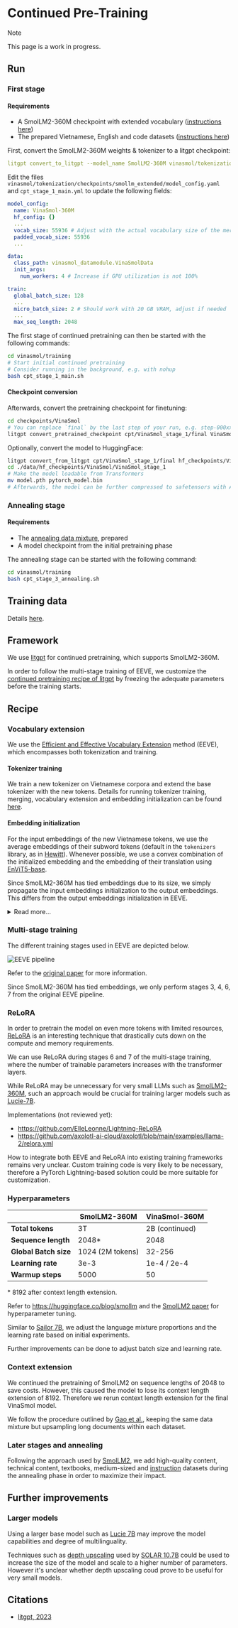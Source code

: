 # Continued Pre-Training

> [!NOTE]
>  This page is a work in progress.

## Run

### First stage

#### Requirements

- A SmolLM2-360M checkpoint with extended vocabulary ([instructions here](../tokenization/README.md#extend-smollms-vocabulary-with-vietnamese))
- The prepared Vietnamese, English and code datasets ([instructions here](./dataset/README.md#prepare-data-for-training))


First, convert the SmolLM2-360M weights & tokenizer to a litgpt checkpoint:

```yml
litgpt convert_to_litgpt --model_name SmolLM2-360M vinasmol/tokenization/checkpoints/smollm_extended
```

Edit the files `vinasmol/tokenization/checkpoints/smollm_extended/model_config.yaml` and `cpt_stage_1_main.yml` to update the following fields:

```yml
model_config:
  name: VinaSmol-360M
  hf_config: {}
  ...
  vocab_size: 55936 # Adjust with the actual vocabulary size of the merged tokenizer
  padded_vocab_size: 55936
  ...

data:
  class_path: vinasmol_datamodule.VinaSmolData
  init_args:
    num_workers: 4 # Increase if GPU utilization is not 100%

train:
  global_batch_size: 128
  ...
  micro_batch_size: 2 # Should work with 20 GB VRAM, adjust if needed
  ...
  max_seq_length: 2048
```

The first stage of continued pretraining can then be started with the following commands:

```bash
cd vinasmol/training
# Start initial continued pretraining
# Consider running in the background, e.g. with nohup
bash cpt_stage_1_main.sh
```

#### Checkpoint conversion

Afterwards, convert the pretraining checkpoint for finetuning:

```bash
cd checkpoints/VinaSmol
# You can replace `final` by the last step of your run, e.g. step-000xxxxx
litgpt convert_pretrained_checkpoint cpt/VinaSmol_stage_1/final VinaSmol_stage_1
```

Optionally, convert the model to HuggingFace:

```bash
litgpt convert_from_litgpt cpt/VinaSmol_stage_1/final hf_checkpoints/VinaSmol/Vinasmol_stage_1
cd ./data/hf_checkpoints/VinaSmol/VinaSmol_stage_1
# Make the model loadable from Transformers
mv model.pth pytorch_model.bin
# Afterwards, the model can be further compressed to safetensors with AutoModelForCausalLM.save_pretrained()
```

### Annealing stage

#### Requirements

- The [annealing data mixture](./dataset/README.md#annealing-datasets), prepared
- A model checkpoint from the initial pretraining phase

The annealing stage can be started with the following command:

```bash
cd vinasmol/training
bash cpt_stage_3_annealing.sh
```

## Training data

Details [here](./dataset/README.md).

## Framework

We use [litgpt](https://github.com/Lightning-AI/litgpt) for continued pretraining, which supports SmolLM2-360M.

In order to follow the multi-stage training of EEVE, we customize the [continued pretraining recipe of litgpt](https://github.com/Lightning-AI/litgpt/blob/main/tutorials/pretrain.md#continued-pretraining-on-custom-data) by freezing the adequate parameters before the training starts.

## Recipe

### Vocabulary extension

We use the [Efficient and Effective Vocabulary Extension](https://arxiv.org/abs/2402.14714v1) method (EEVE), which encompasses both tokenization and training.

#### Tokenizer training

We train a new tokenizer on Vietnamese corpora and extend the base tokenizer with the new tokens. Details for running tokenizer training, merging, vocabulary extension and embedding initialization can be found [here](../tokenization/README.md).

#### Embedding initialization

For the input embeddings of the new Vietnamese tokens, we use the average embeddings of their subword tokens (default in the `tokenizers` library, as in [Hewitt](https://nlp.stanford.edu/~johnhew/vocab-expansion.html)). Whenever possible, we use a convex combination of the initialized embedding and the embedding of their translation using [EnViT5-base](https://huggingface.co/VietAI/envit5-translation).

Since SmolLM2-360M has tied embeddings due to its size, we simply propagate the input embeddings initialization to the output embeddings. This differs from the output embeddings initialization in EEVE.

<details>
<summary>Read more...</summary>
For the output embeddings of the new tokens, Kim et al. suggest to initialize them with the embeddings of the first subword token. This harmonization approach works if the base model has not its embeddings tied and has already some Vietnamese completion capabilities. Furthermore, it would be harmful for an English/Vietnamese model since most of the Vietnamese tokens start with a Latin consonant, which is already in the English alphabet. Single-consonant token embeddings already have a value in SmolLM2 and most of their information is useful for English completion, not Vietnamese completion.
</details>

### Multi-stage training

The different training stages used in EEVE are depicted below.

![EEVE pipeline](https://huggingface.co/yanolja/EEVE-Korean-10.8B-v1.0/resolve/main/EEVE_figure.png)

Refer to the [original paper](https://arxiv.org/abs/2402.14714v1) for more information.

Since SmolLM2-360M has tied embeddings, we only perform stages 3, 4, 6, 7 from the original EEVE pipeline.

### ReLoRA

In order to pretrain the model on even more tokens with limited resources, [ReLoRA](https://arxiv.org/abs/2307.05695) is an interesting technique that drastically cuts down on the compute and memory requirements.

We can use ReLoRA during stages 6 and 7 of the multi-stage training, where the number of trainable parameters increases with the transformer layers.

While ReLoRA may be unnecessary for very small LLMs such as [SmolLM2-360M](https://huggingface.co/HuggingFaceTB/SmolLM2-360M-Instruct), such an approach would be crucial for training larger models such as [Lucie-7B](https://huggingface.co/OpenLLM-France/Lucie-7B-Instruct-v1.1).

Implementations (not reviewed yet):
- https://github.com/ElleLeonne/Lightning-ReLoRA
- https://github.com/axolotl-ai-cloud/axolotl/blob/main/examples/llama-2/relora.yml

How to integrate both EEVE and ReLoRA into existing training frameworks remains very unclear. Custom training code is very likely to be necessary, therefore a PyTorch Lightning-based solution could be more suitable for customization.

### Hyperparameters

| | SmolLM2-360M | VinaSmol-360M |
| ---------------- | ----------- | ----------- |
| **Total tokens** | 3T | 2B (continued) |
| **Sequence length** | 2048* | 2048 |
| **Global Batch size** | 1024 (2M tokens) | 32-256 |
| **Learning rate** | 3e-3 | 1e-4 / 2e-4 |
| **Warmup steps** | 5000 | 50 |

\* 8192 after context length extension.

Refer to https://huggingface.co/blog/smollm and the [SmolLM2 paper](https://arxiv.org/abs/2502.02737v1) for hyperparameter tuning.

Similar to [Sailor 7B](https://arxiv.org/abs/2404.03608), we adjust the language mixture proportions and the learning rate based on initial experiments.

Further improvements can be done to adjust batch size and learning rate.

### Context extension

We continued the pretraining of SmolLM2 on sequence lengths of 2048 to save costs. However, this caused the model to lose its context length extension of 8192. Therefore we rerun context length extension for the final VinaSmol model.

We follow the procedure outlined by [Gao et al.](https://arxiv.org/abs/2410.02660), keeping the same data mixture but upsampling long documents within each dataset.

### Later stages and annealing

Following the approach used by [SmolLM2](https://arxiv.org/abs/2502.02737v1), we add high-quality content, technical content, textbooks, medium-sized and [instruction](https://magazine.sebastianraschka.com/p/instruction-pretraining-llms#%C2%A7pretraining-with-instruction-data) datasets during the annealing phase in order to maximize their impact.

## Further improvements

### Larger models

Using a larger base model such as [Lucie 7B](https://huggingface.co/OpenLLM-France/Lucie-7B-Instruct-v1.1) may improve the model capabilities and degree of multilinguality.

Techniques such as [depth upscaling](https://planetbanatt.net/articles/modelmerging.html#orgf613f37) used by [SOLAR 10.7B](https://arxiv.org/abs/2312.15166) could be used to increase the size of the model and scale to a higher number of parameters. However it's unclear whether depth upscaling coud prove to be useful for very small models.

## Citations

- [litgpt, 2023](https://github.com/Lightning-AI/litgpt)
